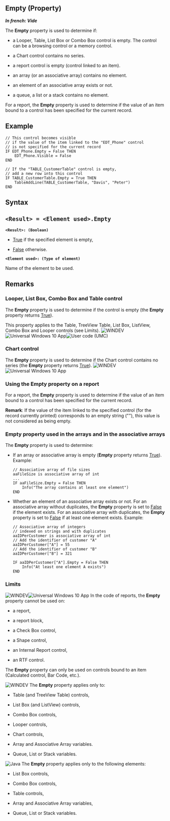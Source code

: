 


## Empty (Property)

***In french: Vide***
	



<a name="XUse"></a>
<a name="Use"></a>
<a name="description"></a>
The **Empty** property is used to determine if:

- a Looper, Table, List Box or Combo Box control is empty. The control can be a browsing control or a memory control.

- a Chart control contains no series.

- a report control is empty (control linked to an item).

- an array (or an associative array) contains no element.

- an element of an associative array exists or not.

- a queue, a list or a stack contains no element. 




For a report, the **Empty** property is used to determine if the value of an item bound to a control has been specified for the current record.




<a name="Example1"></a>
<a name="sample_code"></a>

## Example


```wl
// This control becomes visible 
// if the value of the item linked to the "EDT_Phone" control
// is not specified for the current record 
IF EDT_Phone.Empty = False THEN
	EDT_Phone.Visible = False 
END
```
<a name="Example2"></a>

```wl
// If the "TABLE_CustomerTable" control is empty, 
// add a new row into this control
IF TABLE_CustomerTable.Empty = True THEN
	TableAddLine(TABLE_CustomerTable, "Davis", "Peter")
END
```

<a name="XSYNTAX"></a>
<a name="SYNTAX1"></a>

## Syntax

`<Result> = <Element used>.Empty`
---

**`<Result>: (Boolean)`**



- <u><u><u><u>True</u></u></u></u> if the specified element is empty, 

- <u><u><u><u>False</u></u></u></u> otherwise.




**`<Element used>: (Type of element)`**

Name of the element to be used.  



<a name="NOTE0"></a>
<a name="NOTE0_1"></a>

## Remarks


### Looper, List Box, Combo Box and Table control
<a name="looper_list_box_combo_box_and_table_control_ELTPARAGRAPHE000113"></a>

The **Empty** property is used to determine if the control is empty (the **Empty** property returns <u><u><u><u>True</u></u></u></u>).

This property applies to the Table, TreeView Table, List Box, ListView, Combo Box and Looper controls (see Limits).
<a name="NOTE0_2"></a>
![WINDEV](https://doc.pcsoft.fr/ext/images/us/WD.png)![Universal Windows 10 App](https://doc.pcsoft.fr/ext/images/us/UNIVERSALAPP.png)![User code (UMC)](https://doc.pcsoft.fr/ext/images/us/MCU.png) 

### Chart control
<a name="chart_control_ELTPARAGRAPHE000132"></a>

The **Empty** property is used to determine if the Chart control contains no series (the **Empty** property returns <u><u><u><u>True</u></u></u></u>).
<a name="NOTE0_3"></a>
![WINDEV](https://doc.pcsoft.fr/ext/images/us/WD.png)![Universal Windows 10 App](https://doc.pcsoft.fr/ext/images/us/UNIVERSALAPP.png) 

### Using the Empty property on a report
<a name="using_the_empty_property_report_ELTPARAGRAPHE000149"></a>

For a report, the **Empty** property is used to determine if the value of an item bound to a control has been specified for the current record.

**Remark**: If the value of the item linked to the specified control (for the record currently printed) corresponds to an empty string (""), this value is not considered as being empty.
<a name="NOTE0_4"></a>


### Empty property used in the arrays and in the associative arrays
<a name="empty_property_used_the_arrays_and_the_associative_arrays_ELTPARAGRAPHE000160"></a>

The **Empty** property is used to determine:

- If an array or associative array is empty (**Empty** property returns <u><u><u><u>True</u></u></u></u>). 
	Example:
	
	```wl
	// Associative array of file sizes
	aaFileSize is associative array of int
	...
	IF aaFileSize.Empty = False THEN
		Info("The array contains at least one element")
	END
	```


- Whether an element of an associative array exists or not. For an associative array without duplicates, the **Empty** property is set to <u><u><u><u>False</u></u></u></u> if the element exists. For an associative array with duplicates, the **Empty** property is set to <u><u><u><u>False</u></u></u></u> if at least one element exists. 
	Example:
	
	```wl
	// Associative array of integers 
	// indexed on strings and with duplicates
	aaIDPerCustomer is associative array of int
	// Add the identifier of customer "A"
	aaIDPerCustomer["A"] = 55
	// Add the identifier of customer "B"
	aaIDPerCustomer["B"] = 321
	
	IF aaIDPerCustomer["A"].Empty = False THEN
		Info("At least one element A exists")
	END
	```




<a name="NOTE0_5"></a>


### Limits
<a name="limits_ELTPARAGRAPHE000198"></a>

![WINDEV](https://doc.pcsoft.fr/ext/images/us/WD.png)![Universal Windows 10 App](https://doc.pcsoft.fr/ext/images/us/UNIVERSALAPP.png) In the code of reports, the **Empty** property cannot be used on:

- a report,

- a report block, 

- a Check Box control,

- a Shape control, 

- an Internal Report control, 

- an RTF control.




The **Empty** property can only be used on controls bound to an item (Calculated control, Bar Code, etc.).

![WINDEV](https://doc.pcsoft.fr/ext/images/us/WD.png) The **Empty** property applies only to:

- Table (and TreeView Table) controls, 

- List Box (and ListView) controls, 

- Combo Box controls,

- Looper controls,

- Chart controls, 

- Array and Associative Array variables.

- Queue, List or Stack variables.




![Java](https://doc.pcsoft.fr/ext/images/us/JAVA.png) The **Empty** property applies only to the following elements:

- List Box controls,

- Combo Box controls,

- Table controls, 

- Array and Associative Array variables, 

- Queue, List or Stack variables.





